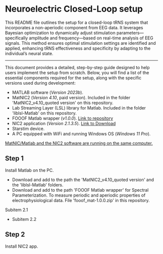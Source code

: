 # Neuroelectric Closed-Loop setup
This README file outlines the setup for a closed-loop tRNS system that incorporates a non-aperiodic component from EEG data. It leverages Bayesian optimization to dynamically adjust stimulation parameters—specifically amplitude and frequency—based on real-time analysis of EEG signals. This method ensures optimal stimulation settings are identified and applied, enhancing tRNS effectiveness and specificity by adapting to the individual’s neural state.
___
This document provides a detailed, step-by-step guide designed to help users implement the setup from scratch.
Below, you will find a list of the essential components required for the setup, along with the specific versions used during development:

* MATLAB software (*Version 2023b*).
* MatNIC2 (*Version 4.10*, paid version). Included in the folder 'MatNIC2_v4.10_quoted version' on this repository.
* Lab Streaming Layer (LSL) library for Matlab. Included in the folder 'liblsl-Matlab' on this repository.
* FOOOF Matlab wrapper (*v1.0.0*). [Link to repository](https://github.com/fooof-tools/fooof_mat/releases/tag/v1.0.0)
* NIC2 application (*Version 2.1.3.5*). [Link to Download](https://www.neuroelectrics.com/resources/software)
* Starstim device.
* A PC equipped with WiFi and running Windows OS (*Windows 11 Pro*).

<u> MatNIC/Matlab and the NIC2 software are running on the same computer. </u>

## Step 1

Install Matlab on the PC.
  * Download and add to the path the 'MatNIC2_v4.10_quoted version' and the 'liblsl-Matlab' folders.
  * Download and add to the path 'FOOOF Matlab wrapper' for Spectral Parameterization. To measure periodic and aperiodic properties of electrophysiological data. File 'fooof_mat-1.0.0.zip' in this repository.

Subitem 2.1
  * Subitem 2.2
    
## Step 2

Install NIC2 app.







